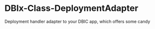 # DBIx-Class-DeploymentAdapter
Deployment handler adapter to your DBIC app, which offers some candy
